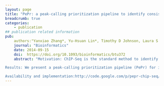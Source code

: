 ```yaml
---
layout: page
title: "PePr: a peak-calling prioritization pipeline to identify consistent or differential peaks from replicated ChIP-Seq data"
breadcrumb: true
categories:
    - publication
## publication related information
pub:
    authors:"Yanxiao Zhang*, Yu-Hsuan Lin*, Timothy D Johnson, Laura S Rozek, Maureen A Sartor"
    journal: "Bioinformatics"
    date: 2014-09-15
    doi:  https://doi.org/10.1093/bioinformatics/btu372
    abstract: "Motivation: ChIP-Seq is the standard method to identify genome-wide DNA-binding sites for transcription factors (TFs) and histone modifications. There is a growing need to analyze experiments with biological replicates, especially for epigenomic experiments where variation among biological samples can be substantial. However, tools that can perform group comparisons are currently lacking.

Results: We present a peak-calling prioritization pipeline (PePr) for identifying consistent or differential binding sites in ChIP-Seq experiments with biological replicates. PePr models read counts across the genome among biological samples with a negative binomial distribution and uses a local variance estimation method, ranking consistent or differential binding sites more favorably than sites with greater variability. We compared PePr with commonly used and recently proposed approaches on eight TF datasets and show that PePr uniquely identifies consistent regions with enriched read counts, high motif occurrence rate and known characteristics of TF binding based on visual inspection. For histone modification data with broadly enriched regions, PePr identified differential regions that are consistent within groups and outperformed other methods in scaling False Discovery Rate (FDR) analysis.

Availability and implementation:http://code.google.com/p/pepr-chip-seq/ ."
---
```

